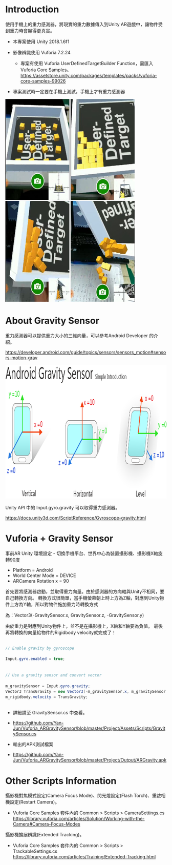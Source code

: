 Introduction
============
使用手機上的重力感測器，將現實的重力數據傳入到Unity AR遊戲中，讓物件受到重力時會顯得更真實。
* 本專案使用 Unity 2018.1.6f1
* 影像辨識使用 Vuforia 7.2.24
  - 專案有使用 Vuforia UserDefinedTargetBuilder Function，需匯入Vuforia Core Samples。
  https://assetstore.unity.com/packages/templates/packs/vuforia-core-samples-99026
  
* 專案測試時一定要在手機上測試，手機上才有重力感測器

<img src="https://github.com/Yan-Jun/Vuforia_ARGravitySensor/blob/master/Image/Screenshot.jpg" height="315" width="200" /> <img src="https://github.com/Yan-Jun/Vuforia_ARGravitySensor/blob/master/Image/Screenshot02.jpg" height="315" width="200" /> <img src="https://github.com/Yan-Jun/Vuforia_ARGravitySensor/blob/master/Image/Screenshot03.jpg" height="315" width="200" /> <img src="https://github.com/Yan-Jun/Vuforia_ARGravitySensor/blob/master/Image/Screenshot04.jpg" height="315" width="200" /> 


About Gravity Sensor
============

重力感測器可以提供重力大小的三維向量，可以參考Android Developer 的介紹。

https://developer.android.com/guide/topics/sensors/sensors_motion#sensors-motion-grav

<img src="https://github.com/Yan-Jun/Vuforia_ARGravitySensor/blob/master/Image/Gravity%20Sensor.png" height="418" width="962" />

Unity API 中的 Input.gyro.gravity 可以取得重力感測器。

https://docs.unity3d.com/ScriptReference/Gyroscope-gravity.html


Vuforia + Gravity Sensor
============
事前AR Unity 環境設定 - 切換手機平台、世界中心為裝置攝影機、攝影機X軸旋轉90度
* Platform = Android
* World Center Mode = DEVICE
* ARCamera Rotation x = 90

首先要將感測器啟動，並取得重力向量。由於感測器的方向軸與Unity不相同，要自己轉換方向。
轉換方式很簡單，當手機螢幕朝上時上方為Z軸，對應到Unity物件上方為Y軸，所以對物件施加重力時轉換方式

為：Vector3(-GravitySensor.x, GravitySensor.z, -GravitySensor.y)

由於重力是對應到Unity物件上，並不是在攝影機上，X軸和Y軸要為負值。
最後再將轉換的向量給物件的Rigidbody velocity就完成了！

```C#

// Enable gravity by gyroscope

Input.gyro.enabled = true;


// Use a gravity sensor and convert vector 

m_gravitySensor = Input.gyro.gravity;
Vector3 TransGravity = new Vector3(-m_gravitySensor.x, m_gravitySensor.z, -m_gravitySensor.y);
m_rigidbody.velocity = TransGravity;
  
```

* 詳細請至 GravitySensor.cs 中查看。
 - https://github.com/Yan-Jun/Vuforia_ARGravitySensor/blob/master/Project/Assets/Scripts/GravitySensor.cs

* 輸出的APK測試檔案
 - https://github.com/Yan-Jun/Vuforia_ARGravitySensor/blob/master/Project/Output/ARGravity.apk


Other Scripts Information
============
攝影機對焦模式設定(Camera Focus Mode)、閃光燈設定(Flash Torch)、重啟相機設定(Restart Camera)。
* Vuforia Core Samples 套件內的 Common > Scripts > CameraSettings.cs
https://library.vuforia.com/articles/Solution/Working-with-the-Camera#Camera-Focus-Modes

攝影機擴展辨識(Extended Tracking)。
* Vuforia Core Samples 套件內的 Common > Scripts > TrackableSettings.cs
https://library.vuforia.com/articles/Training/Extended-Tracking.html
